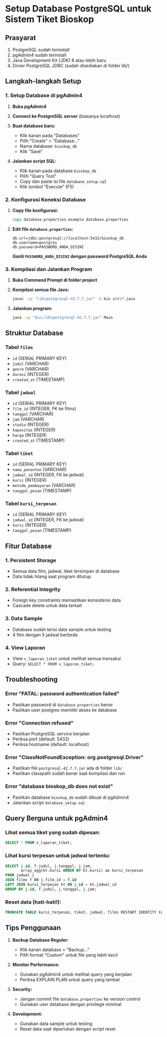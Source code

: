 # Setup Database PostgreSQL untuk Sistem Tiket Bioskop

## Prasyarat
1. PostgreSQL sudah terinstall
2. pgAdmin4 sudah terinstall
3. Java Development Kit (JDK) 8 atau lebih baru
4. Driver PostgreSQL JDBC (sudah disediakan di folder lib/)

## Langkah-langkah Setup

### 1. Setup Database di pgAdmin4

1. **Buka pgAdmin4**
2. **Connect ke PostgreSQL server** (biasanya localhost)
3. **Buat database baru:**
   - Klik kanan pada "Databases"
   - Pilih "Create" > "Database..."
   - Nama database: `bioskop_db`
   - Klik "Save"

4. **Jalankan script SQL:**
   - Klik kanan pada database `bioskop_db`
   - Pilih "Query Tool"
   - Copy dan paste isi file `database_setup.sql`
   - Klik tombol "Execute" (F5)

### 2. Konfigurasi Koneksi Database

1. **Copy file konfigurasi:**
   ```cmd
   copy database.properties.example database.properties
   ```

2. **Edit file `database.properties`:**
   ```properties
   db.url=jdbc:postgresql://localhost:5432/bioskop_db
   db.username=postgres
   db.password=PASSWORD_ANDA_DISINI
   ```
   
   **Ganti `PASSWORD_ANDA_DISINI` dengan password PostgreSQL Anda**

### 3. Kompilasi dan Jalankan Program

1. **Buka Command Prompt di folder project**
2. **Kompilasi semua file Java:**
   ```cmd
   javac -cp "lib\postgresql-42.7.7.jar" -d bin src\*.java
   ```

3. **Jalankan program:**
   ```cmd
   java -cp "bin;lib\postgresql-42.7.7.jar" Main
   ```

## Struktur Database

### Tabel `films`
- `id` (SERIAL PRIMARY KEY)
- `judul` (VARCHAR)
- `genre` (VARCHAR)
- `durasi` (INTEGER)
- `created_at` (TIMESTAMP)

### Tabel `jadwal`
- `id` (SERIAL PRIMARY KEY)
- `film_id` (INTEGER, FK ke films)
- `tanggal` (VARCHAR)
- `jam` (VARCHAR)
- `studio` (INTEGER)
- `kapasitas` (INTEGER)
- `harga` (INTEGER)
- `created_at` (TIMESTAMP)

### Tabel `tiket`
- `id` (SERIAL PRIMARY KEY)
- `nama_penonton` (VARCHAR)
- `jadwal_id` (INTEGER, FK ke jadwal)
- `kursi` (INTEGER)
- `metode_pembayaran` (VARCHAR)
- `tanggal_pesan` (TIMESTAMP)

### Tabel `kursi_terpesan`
- `id` (SERIAL PRIMARY KEY)
- `jadwal_id` (INTEGER, FK ke jadwal)
- `kursi` (INTEGER)
- `tanggal_pesan` (TIMESTAMP)

## Fitur Database

### 1. Persistent Storage
- Semua data film, jadwal, tiket tersimpan di database
- Data tidak hilang saat program ditutup

### 2. Referential Integrity
- Foreign key constraints memastikan konsistensi data
- Cascade delete untuk data terkait

### 3. Data Sample
- Database sudah terisi data sample untuk testing
- 4 film dengan 5 jadwal berbeda

### 4. View Laporan
- View `v_laporan_tiket` untuk melihat semua transaksi
- Query: `SELECT * FROM v_laporan_tiket;`

## Troubleshooting

### Error "FATAL: password authentication failed"
- Pastikan password di `database.properties` benar
- Pastikan user postgres memiliki akses ke database

### Error "Connection refused"
- Pastikan PostgreSQL service berjalan
- Periksa port (default: 5432)
- Periksa hostname (default: localhost)

### Error "ClassNotFoundException: org.postgresql.Driver"
- Pastikan file `postgresql-42.7.7.jar` ada di folder `lib/`
- Pastikan classpath sudah benar saat kompilasi dan run

### Error "database bioskop_db does not exist"
- Pastikan database `bioskop_db` sudah dibuat di pgAdmin4
- Jalankan script `database_setup.sql`

## Query Berguna untuk pgAdmin4

### Lihat semua tiket yang sudah dipesan:
```sql
SELECT * FROM v_laporan_tiket;
```

### Lihat kursi terpesan untuk jadwal tertentu:
```sql
SELECT j.id, f.judul, j.tanggal, j.jam, 
       array_agg(kt.kursi ORDER BY kt.kursi) as kursi_terpesan
FROM jadwal j
JOIN films f ON j.film_id = f.id
LEFT JOIN kursi_terpesan kt ON j.id = kt.jadwal_id
GROUP BY j.id, f.judul, j.tanggal, j.jam;
```

### Reset data (hati-hati!):
```sql
TRUNCATE TABLE kursi_terpesan, tiket, jadwal, films RESTART IDENTITY CASCADE;
```

## Tips Penggunaan

1. **Backup Database Reguler:**
   - Klik kanan database > "Backup..."
   - Pilih format "Custom" untuk file yang lebih kecil

2. **Monitor Performance:**
   - Gunakan pgAdmin4 untuk melihat query yang berjalan
   - Periksa EXPLAIN PLAN untuk query yang lambat

3. **Security:**
   - Jangan commit file `database.properties` ke version control
   - Gunakan user database dengan privilege minimal

4. **Development:**
   - Gunakan data sample untuk testing
   - Reset data saat diperlukan dengan script reset
